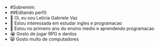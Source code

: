- #Sobremim:
- ##Editando perfil:
- 👋 Oi, eu sou Leticia Gabriele Vaz
- 👀 Estou interessada em estudar ingles e programacao
- 🌱 Estou no primeiro ano do ensino medio e aprendendo programacao
- 😭 Gosto de jogar RPG e dardos 
- 😸 Gosto muito de computadores
